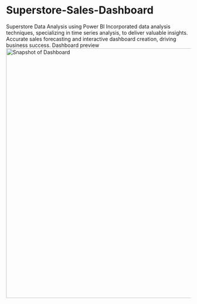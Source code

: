 # Superstore-Sales-Dashboard
Superstore Data Analysis using Power BI
Incorporated data analysis techniques, specializing in time series analysis, to deliver valuable insights. Accurate sales forecasting and interactive dashboard creation, driving business success.
Dashboard preview
<img width="1204" height="681" alt="Snapshot of Dashboard" src="https://github.com/user-attachments/assets/3d4667b3-5dd4-416b-bd8e-2a688b207361" />

